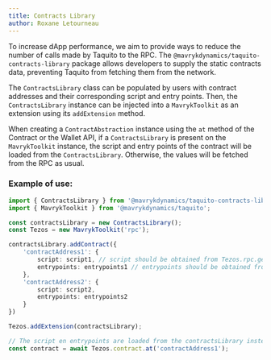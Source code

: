 ```yaml
---
title: Contracts Library
author: Roxane Letourneau
---
```


To increase dApp performance, we aim to provide ways to reduce the number of calls made by Taquito to the RPC.
The `@mavrykdynamics/taquito-contracts-library` package allows developers to supply the static contracts data, preventing Taquito from fetching them from the network.


The `ContractsLibrary` class can be populated by users with contract addresses and their corresponding script and entry points. Then, the `ContractsLibrary` instance can be injected into a `MavrykToolkit` as an extension using its `addExtension` method. 

When creating a `ContractAbstraction` instance using the `at` method of the Contract or the Wallet API, if a `ContractsLibrary` is present on the `MavrykToolkit` instance, the script and entry points of the contract will be loaded from the `ContractsLibrary`. Otherwise, the values will be fetched from the RPC as usual.

### Example of use:

```ts
import { ContractsLibrary } from '@mavrykdynamics/taquito-contracts-library';
import { MavrykToolkit } from '@mavrykdynamics/taquito';

const contractsLibrary = new ContractsLibrary();
const Tezos = new MavrykToolkit('rpc');

contractsLibrary.addContract({
    'contractAddress1': {
        script: script1, // script should be obtained from Tezos.rpc.getNormalizedScript('contractAddress1')
        entrypoints: entrypoints1 // entrypoints should be obtained from Tezos.rpc.getEntrypoints('contractAddress1')
    },
    'contractAddress2': {
        script: script2,
        entrypoints: entrypoints2
    }
})

Tezos.addExtension(contractsLibrary);

// The script en entrypoints are loaded from the contractsLibrary instead of the RPC
const contract = await Tezos.contract.at('contractAddress1');
```